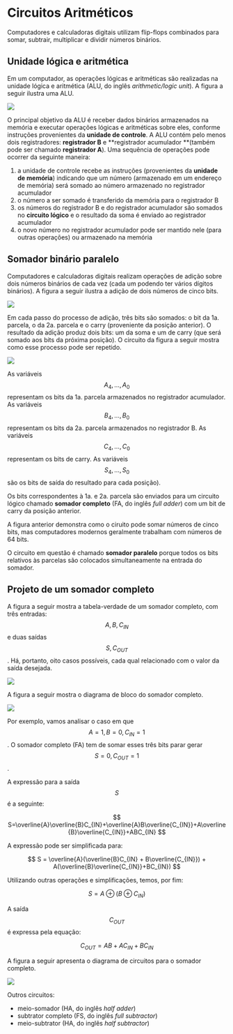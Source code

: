 # Circuitos Aritméticos

Computadores e calculadoras digitais utilizam flip-flops combinados para somar, subtrair, multiplicar e dividir números binários.

## Unidade lógica e aritmética

Em um computador, as operações lógicas e aritméticas são realizadas na unidade lógica e aritmética \(ALU, do inglês _arithmetic/logic unit_\). A figura a seguir ilustra uma ALU.

![](/assets/alu-blocos-funcionais.png)

O principal objetivo da ALU é receber dados binários armazenados na memória e executar operações lógicas e aritméticas sobre eles, conforme instruções provenientes da **unidade de controle**. A ALU contém pelo menos dois registradores: **registrador B** e **registrador acumulador **\(também pode ser chamado **registrador A**\). Uma sequência de operações pode ocorrer da seguinte maneira:

1. a unidade de controle recebe as instruções \(provenientes da **unidade de memória**\) indicando que um número \(armazenado em um endereço de memória\) será somado ao número armazenado no registrador acumulador
2. o número a ser somado é transferido da memória para o registrador B
3. os números do registrador B e do registrador acumulador são somados no **circuito lógico** e o resultado da soma é enviado ao registrador acumulador
4. o novo número no registrador acumulador pode ser mantido nele \(para outras operações\) ou armazenado na memória

## Somador binário paralelo

Computadores e calculadoras digitais realizam operações de adição sobre dois números binários de cada vez \(cada um podendo ter vários dígitos binários\). A figura a seguir ilustra a adição de dois números de cinco bits.

![](/assets/processo-adicao-binaria.png)

Em cada passo do processo de adição, três bits são somados: o bit da 1a. parcela, o da 2a. parcela e o carry \(proveniente da posição anterior\). O resultado da adição produz dois bits: um da soma e um de carry \(que será somado aos bits da próxima posição\). O circuito da figura a seguir mostra como esse processo pode ser repetido.

![](/assets/somador-paralelo-diagrama-de-blocos.png)

As variáveis $$A_4, ..., A_0$$ representam os bits da 1a. parcela armazenados no registrador acumulador. As variáveis $$B_4,..., B_0$$ representam os bits da 2a. parcela armazenados no registrador B. As variáveis $$C_4,...,C_0$$ representam os bits de carry. As variáveis $$S_4,...,S_0$$ são os bits de saída do resultado para cada posição\).

Os bits correspondentes à 1a. e 2a. parcela são enviados para um circuito lógico chamado **somador completo** \(FA, do inglês _full adder_\) com um bit de carry da posição anterior.

A figura anterior demonstra como o ciruito pode somar números de cinco bits, mas computadores modernos geralmente trabalham com números de 64 bits.

O circuito em questão é chamado **somador paralelo** porque todos os bits relativos às parcelas são colocados simultaneamente na entrada do somador.

## Projeto de um somador completo

A figura a seguir mostra a tabela-verdade de um somador completo, com três entradas: $$A,B,C_{IN}$$ e duas saídas $$S,C_{OUT}$$. Há, portanto, oito casos possíveis, cada qual relacionado com o valor da saída desejada.

![](/assets/somador-completo-tabela-verdade.png)

A figura a seguir mostra o diagrama de bloco do somador completo.

![](/assets/somador-completo-diagrama-de-blocos.png)

Por exemplo, vamos analisar o caso em que $$A=1,B=0,C_{IN}=1$$. O somador completo \(FA\) tem de somar esses três bits parar gerar $$S=0,C_{OUT}=1$$.

A expressão para a saída $$S$$ é a seguinte:


$$
S=\overline{A}\overline{B}C_{IN}+\overline{A}B\overline{C_{IN}}+A\overline{B}\overline{C_{IN}}+ABC_{IN}
$$


A expressão pode ser simplificada para:


$$
S = \overline{A}(\overline{B}C_{IN} + B\overline{C_{IN}}) + A(\overline{B}\overline{C_{IN}}+BC_{IN})
$$


Utilizando outras operações e simplificações, temos, por fim:


$$
S = A \oplus (B \oplus C_{IN})
$$


A saída $$C_{OUT}$$ é expressa pela equação:


$$
C_{OUT} = AB + AC_{IN} + BC_{IN}
$$


A figura a seguir apresenta o diagrama de circuitos para o somador completo.

![](/assets/somador-completo-circuito.png)

Outros circuitos:

* meio-somador \(HA, do inglês _half adder_\)
* subtrator completo \(FS, do inglês _full subtractor_\)
* meio-subtrator \(HA, do inglês _half subtractor_\)



